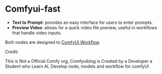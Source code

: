 # Comfyui-fast

- **Text to Prompt**: provides an easy interface for users to enter prompts.
- **Preview Video**: allows for a quick video file preview, useful in workflows that handle video inputs.

Both nodes are designed to [ComfyUI Workflow](https://comfyuiblog.com/category/workflows/).

Credit:

This is Not a Official Comfy org, Comfyuiblog is Created by a Developer a Student who Learn AI, Develop node, models and workflow for comfyUI

